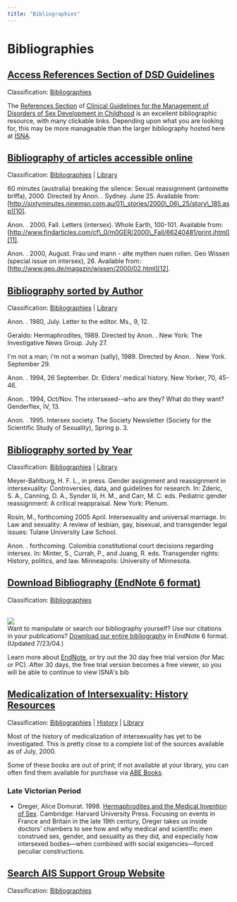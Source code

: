 ```yaml
---
title: "Bibliographies"
---
```


# Bibliographies

[Access References Section of DSD Guidelines][2]
------------------------------------------------

Classification: [Bibliographies][3]

The [References Section][4] of [Clinical Guidelines for the Management of Disorders of Sex Development in Childhood][5] is an excellent bibliographic resource, with many clickable links. Depending upon what you are looking for, this may be more manageable than the larger bibliography hosted here at [ISNA][6].

[Bibliography of articles accessible online][7]
-----------------------------------------------

Classification: [Bibliographies][8] | [Library][9]

60 minutes (australia) breaking the silence: Sexual reassignment (antoinette briffa), 2000. Directed by Anon. . Sydney. June 25. Available from: [http://sixtyminutes.ninemsn.com.au/01\_stories/2000\_06\_25/story\_185.asp][10].

Anon. . 2000, Fall. Letters (intersex). Whole Earth, 100-101. Available from: [http://www.findarticles.com/cf\_0/m0GER/2000\_Fall/66240481/print.jhtml][11].

Anon. . 2000, August. Frau und mann - alte mythen nuen rollen. Geo Wissen (special issue on intersex), 26. Available from: [http://www.geo.de/magazin/wissen/2000/02.html][12].

[Bibliography sorted by Author][13]
-----------------------------------

Classification: [Bibliographies][14] | [Library][15]

Anon. . 1980, July. Letter to the editor. Ms., 9, 12.

Geraldo: Hermaphrodites, 1989. Directed by Anon. . New York: The Investigative News Group. July 27.

I'm not a man; i'm not a woman (sally), 1989. Directed by Anon. . New York. September 29.

Anon. . 1994, 26 September. Dr. Elders’ medical history. New Yorker, 70, 45-46.

Anon. . 1994, Oct/Nov. The intersexed--who are they? What do they want? Genderflex, IV, 13.

Anon. . 1995. Intersex society. The Society Newsletter (Society for the Scientific Study of Sexuality), Spring p. 3.

[Bibliography sorted by Year][16]
---------------------------------

Classification: [Bibliographies][17] | [Library][18]

Meyer-Bahlburg, H. F. L., in press. Gender assignment and reassignment in intersexuality: Controversies, data, and guidelines for research. In: Zderic, S. A., Canning, D. A., Synder Iii, H. M., and Carr, M. C. eds. Pediatric gender reassignment: A critical reappraisal. New York: Plenum.

Rosin, M., forthcoming 2005 April. Intersexuality and universal marriage. In: Law and sexuality: A review of lesbian, gay, bisexual, and transgender legal issues: Tulane University Law School.

Anon. . forthcoming. Colombia constitutional court decisions regarding intersex. In: Minter, S., Currah, P., and Juang, R. eds. Transgender rights: History, politics, and law. Minneapolis: University of Minnesota.

[Download Bibliography (EndNote 6 format)][19]
----------------------------------------------

Classification: [Bibliographies][20]

[  
![](/img/books/endnote.gif)][21]  
Want to manipulate or search our bibliography yourself? Use our citations  
in your publications? [Download our entire bibliography][22] in EndNote 6 format. (Updated 7/23/04.)

Learn more about [EndNote][23], or try out the 30 day free trial version (for Mac or PC). After 30 days, the free trial version becomes a free viewer, so you will be able to continue to view ISNA's bib

[Medicalization of Intersexuality: History Resources][24]
---------------------------------------------------------

Classification: [Bibliographies][25] | [History][26] | [Library][27]

Most of the history of medicalization of intersexuality has yet to be investigated. This is pretty close to a complete list of the sources available as of July, 2000.

Some of these books are out of print; if not available at your library, you can often find them available for purchase via [ABE Books][28].

### Late Victorian Period

*   Dreger, Alice Domurat. 1998. [Hermaphrodites and the Medical Invention of Sex][29]. Cambridge: Harvard University Press. Focusing on events in France and Britain in the late 19th century, Dreger takes us inside doctors’ chambers to see how and why medical and scientific men construed sex, gender, and sexuality as they did, and especially how intersexed bodies—when combined with social exigencies—forced peculiar constructions.

[Search AIS Support Group Website][30]
--------------------------------------

Classification: [Bibliographies][31]


[1]: /taxonomy/term/7
[2]: /node/1137
[3]: /bibliographies
[4]: http://www.dsdguidelines.org/htdocs/clinical/references.html
[5]: http://www.dsdguidelines.org
[6]: http://www.isna.org/bibliographies
[7]: /bibliographies/with_urls
[8]: /bibliographies
[9]: /taxonomy/term/7
[10]: http://sixtyminutes.ninemsn.com.au/01_stories/2000_06_25/story_185.asp
[11]: http://www.findarticles.com/cf_0/m0GER/2000_Fall/66240481/print.jhtml
[12]: http://www.geo.de/magazin/wissen/2000/02.html
[13]: /bibliographies/author
[14]: /bibliographies
[15]: /taxonomy/term/7
[16]: /bibliographies/year
[17]: /bibliographies
[18]: /taxonomy/term/7
[19]: /node/626
[20]: /bibliographies
[21]: http://www.endnote.com/
[22]: /library/ISNA_bibliography.enl.zip
[23]: http://www.endnote.com/
[24]: /library/earlyhistory
[25]: /bibliographies
[26]: /library/history
[27]: /taxonomy/term/7
[28]: http://www.abebooks.com/
[29]: /books/medicalinvention
[30]: /node/652
[31]: /bibliographies
